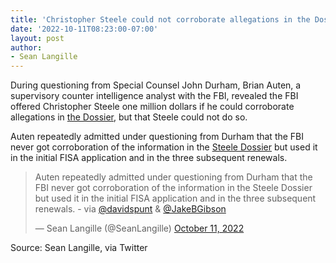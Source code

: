 ```yaml
---
title: 'Christopher Steele could not corroborate allegations in the Dossier'
date: '2022-10-11T08:23:00-07:00'
layout: post
author:
- Sean Langille
---
```


During questioning from Special Counsel John Durham, Brian Auten, a supervisory counter intelligence analyst with the FBI, revealed the FBI offered Christopher Steele one million dollars if he could corroborate allegations in [the Dossier](/2016/06/20/the-steele-dossier.html), but that Steele could not do so.

Auten repeatedly admitted under questioning from Durham that the FBI never got corroboration of the information in the [Steele Dossier](/2016/06/20/the-steele-dossier.html) but used it in the initial FISA application and in the three subsequent renewals.

<blockquote class="twitter-tweet"><p lang="en" dir="ltr">Auten repeatedly admitted under questioning from Durham that the FBI never got corroboration of the information in the Steele Dossier but used it in the initial FISA application and in the three subsequent renewals. - via <a href="https://twitter.com/davidspunt?ref_src=twsrc%5Etfw">@davidspunt</a> &amp; <a href="https://twitter.com/JakeBGibson?ref_src=twsrc%5Etfw">@JakeBGibson</a></p>&mdash; Sean Langille (@SeanLangille) <a href="https://twitter.com/SeanLangille/status/1579933058123575297?ref_src=twsrc%5Etfw">October 11, 2022</a></blockquote> <script async src="https://platform.twitter.com/widgets.js" charset="utf-8"></script>

Source: Sean Langille, via Twitter
